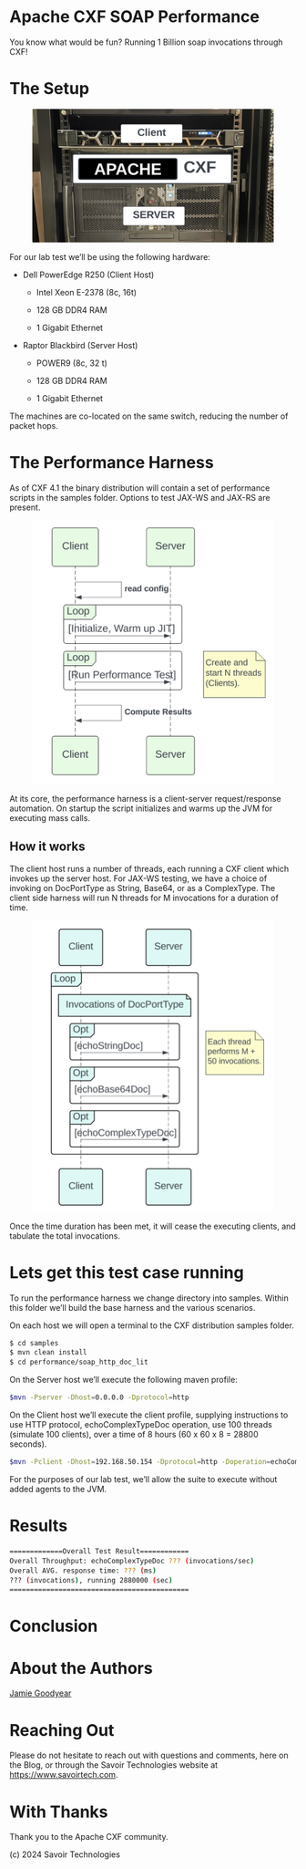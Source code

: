 # Apache CXF SOAP Performance

You know what would be fun? Running 1 Billion soap invocations through
CXF!

# The Setup

<figure>
<img src="./assets/images/HardwareSetup.png" alt="Hardware" />
</figure>

For our lab test we’ll be using the following hardware:

- Dell PowerEdge R250 (Client Host)

  - Intel Xeon E-2378 (8c, 16t)

  - 128 GB DDR4 RAM

  - 1 Gigabit Ethernet

- Raptor Blackbird (Server Host)

  - POWER9 (8c, 32 t)

  - 128 GB DDR4 RAM

  - 1 Gigabit Ethernet

The machines are co-located on the same switch, reducing the number of
packet hops.

# The Performance Harness

As of CXF 4.1 the binary distribution will contain a set of performance
scripts in the samples folder. Options to test JAX-WS and JAX-RS are
present.

<figure>
<img src="./assets/images/Apache-CXF-Perf-Harness.png" alt="Perf" />
</figure>

At its core, the performance harness is a client-server request/response
automation. On startup the script initializes and warms up the JVM for
executing mass calls.

## How it works

The client host runs a number of threads, each running a CXF client
which invokes up the server host. For JAX-WS testing, we have a choice
of invoking on DocPortType as String, Base64, or as a ComplexType. The
client side harness will run N threads for M invocations for a duration
of time.

<figure>
<img src="./assets/images/SoapInvocations.png" alt="Soap" />
</figure>

Once the time duration has been met, it will cease the executing
clients, and tabulate the total invocations.

# Lets get this test case running

To run the performance harness we change directory into samples. Within
this folder we’ll build the base harness and the various scenarios.

On each host we will open a terminal to the CXF distribution samples
folder.

``` bash
$ cd samples
$ mvn clean install
$ cd performance/soap_http_doc_lit
```

On the Server host we’ll execute the following maven profile:

``` bash
$mvn -Pserver -Dhost=0.0.0.0 -Dprotocol=http
```

On the Client host we’ll execute the client profile, supplying
instructions to use HTTP protocol, echoComplexTypeDoc operation, use 100
threads (simulate 100 clients), over a time of 8 hours (60 x 60 x 8 =
28800 seconds).

``` bash
$mvn -Pclient -Dhost=192.168.50.154 -Dprotocol=http -Doperation=echoComplexTypeDoc -Dthreads=100 -Dtime=28800
```

For the purposes of our lab test, we’ll allow the suite to execute
without added agents to the JVM.

# Results

``` bash
=============Overall Test Result============
Overall Throughput: echoComplexTypeDoc ??? (invocations/sec)
Overall AVG. response time: ??? (ms)
??? (invocations), running 2880000 (sec)
============================================
```

# Conclusion

# About the Authors

[Jamie
Goodyear](https://github.com/savoirtech/blogs/blob/main/authors/JamieGoodyear.md)

# Reaching Out

Please do not hesitate to reach out with questions and comments, here on
the Blog, or through the Savoir Technologies website at
<https://www.savoirtech.com>.

# With Thanks

Thank you to the Apache CXF community.

\(c\) 2024 Savoir Technologies
